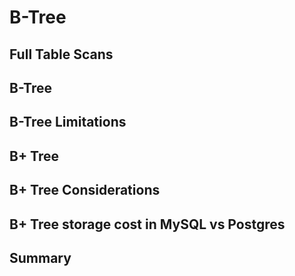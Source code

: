 # B-Tree

## Full Table Scans


## B-Tree


## B-Tree Limitations


## B+ Tree


## B+ Tree Considerations


## B+ Tree storage cost in MySQL vs Postgres


## Summary

